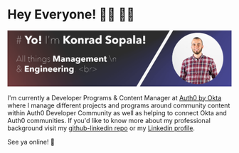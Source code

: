 # Hey Everyone! 🤜🏼 🤛🏻

![](https://github.com/konradsopala/konradsopala/blob/master/GitHubBanner.png)

I'm currently a Developer Programs & Content Manager at [Auth0 by Okta](https://auth0.com/) where I manage different projects and programs around community content within Auth0 Developer Community as well as helping to connect Okta and Auth0 communities. If you'd like to know more about my professional background visit my [github-linkedin repo](https://github.com/konradsopala/github-linkedin) or my [Linkedin profile](https://www.linkedin.com/in/konradsopala/).

See ya online! 🐥
